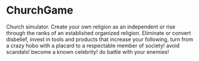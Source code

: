 # ChurchGame
Church simulator. Create your own religion as an independent or rise through the ranks of an established organized religion. Eliminate or convert disbelief, invest in tools and products that increase your following, turn from a crazy hobo with a placard to a respectable member of society! avoid scandals! become a known celebrity! do battle with your enemies!
